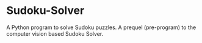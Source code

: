 # Sudoku-Solver
A Python program to solve Sudoku puzzles. A prequel (pre-program) to the computer vision based Sudoku Solver.
